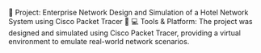 🚀 Project: Enterprise Network Design and Simulation of a Hotel Network System using Cisco Packet Tracer 🚀
💻 Tools & Platform:
The project was designed and simulated using Cisco Packet Tracer, providing a virtual environment to emulate real-world network scenarios.
